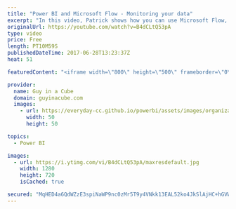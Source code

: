 ```yaml
---
title: "Power BI and Microsoft Flow - Monitoring your data"
excerpt: "In this video, Patrick shows how you can use Microsoft Flow, combined with Power BI, to monitor data and alert you when something is available.  This takes advantage of a streaming dataset and using the schedule recurrence in Microsoft Flow to trigger an action as Patrick wasn't using anything else to"
originalUrl: https://youtube.com/watch?v=B4dCLtQ53pA
type: video
price: Free
length: PT10M59S
publishedDateTime: 2017-06-28T13:23:37Z
heat: 51

featuredContent: "<iframe width=\"800\" height=\"500\" frameborder=\"0\" src=\"https://www.youtube.com/embed/B4dCLtQ53pA\" allow=\"accelerometer; autoplay; encrypted-media; gyroscope; picture-in-picture\" allowfullscreen></iframe>"

provider:
  name: Guy in a Cube
  domain: guyinacube.com
  images:
    - url: https://everyday-cc.github.io/powerbi/assets/images/organizations/guyinacube.com-50x50.jpg
      width: 50
      height: 50

topics:
  - Power BI

images:
  - url: https://i.ytimg.com/vi/B4dCLtQ53pA/maxresdefault.jpg
    width: 1280
    height: 720
    isCached: true

secured: "MqHED4a6QdWZzE3spiNaWP9nc0zMr5T9y4VNkk13EAL52ko4JkSlAjHC+hGVWKZwAguLsKKYQ8Eo0URFmZ/E0PQyINv+WwxsuZ75EwCcey7CHGjvgxBxdNMbq+BbQG993XoeDdcaFI0bakySxZcyLgHQISK+M4QgfwfITKUttGlg3uGwoP85LF7lTOVJHv9tx0z+s03Qm9j6zcn7eouzwuiPxypyPAijs9xPPjfrXK9Fh6VSEO+dXHgmUCcDN1EV/VXmzRF0Nbxmbs/f96E85KD1IeFhSfsdin0KMrWNqHQpLwp03YOWKYXgsu5ArJY0iDyAOrzLJ0a6oV7QgAfi+xHZKPMQ0zTv/5CHkRtjOxb+0h1CPChfPqR5OVZZMeaX4H9OxcUoPx1oJObStkwaVcfzx+H/dYSAqmR39EPaH8o=;CF/KgIxxoTQxqcsQwqUJag=="
---
```


